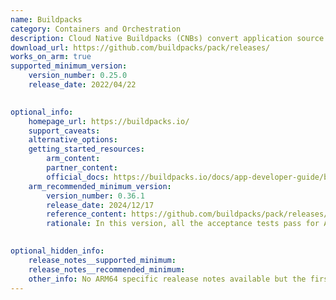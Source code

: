 ```yaml
--- 
name: Buildpacks
category: Containers and Orchestration
description: Cloud Native Buildpacks (CNBs) convert application source code into secure, production-ready container images. By centralizing container build logic, CNBs streamline best practices, improve image transparency, and simplify upgrades, security, and compliance across teams and environments.
download_url: https://github.com/buildpacks/pack/releases/
works_on_arm: true 
supported_minimum_version: 
    version_number: 0.25.0 
    release_date: 2022/04/22

  
optional_info:
    homepage_url: https://buildpacks.io/
    support_caveats: 
    alternative_options: 
    getting_started_resources: 
        arm_content:
        partner_content:
        official_docs: https://buildpacks.io/docs/app-developer-guide/build-an-arm-app/
    arm_recommended_minimum_version: 
        version_number: 0.36.1
        release_date: 2024/12/17
        reference_content: https://github.com/buildpacks/pack/releases/tag/v0.36.1
        rationale: In this version, all the acceptance tests pass for Arm64.

  
optional_hidden_info:
    release_notes__supported_minimum:
    release_notes__recommended_minimum:
    other_info: No ARM64 specific realease notes available but the first binary for ARM64 was released from version [0.25.0](https://github.com/buildpacks/pack/releases/tag/v0.25.0) .
---
```

